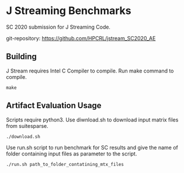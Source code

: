 # J Streaming Benchmarks

SC 2020 submission for J Streaming Code.

git-repository: https://github.com/HPCRL/jstream_SC2020_AE

## Building 

J Stream requires Intel C Compiler to compile. Run make command to compile.

```
make
```

## Artifact Evaluation Usage

Scripts require python3. Use diwnload.sh to download input matrix files from suitesparse.

```
./download.sh
```

Use run.sh script to run benchmark for SC results and give the name of folder containing input files as parameter to the script.

```
./run.sh path_to_folder_contatining_mtx_files
```





